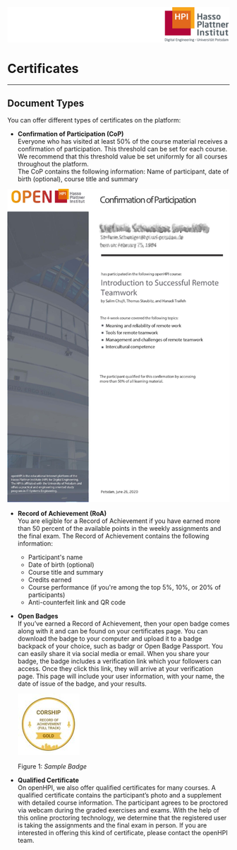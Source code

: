 ![HPI Logo](../img/HPI_Logo.png)

# Certificates

----------

## Document Types

You can offer different types of certificates on the platform: 

- **Confirmation of Participation (CoP)**  
Everyone who has visited at least 50% of the course material receives a confirmation of participation. This threshold can be set for each course. We recommend that this threshold value be set uniformly for all courses throughout the platform.  
The CoP contains the following information:  Name of participant, date of birth (optional), course title and summary

![CoP_template](../img/CoP_template.jpg)

- **Record of Achievement (RoA)**  
You are eligible for a Record of Achievement if you have earned more than 50 percent of the available points in the weekly assignments and the final exam. The Record of Achievement contains the following information:

  - Participant's name
  - Date of birth (optional)
  - Course title and summary
  - Credits earned
  - Course performance (if you're among the top 5%, 10%, or 20% of participants)
  - Anti-counterfeit link and QR code
 
- **Open Badges**  
If you’ve earned a Record of Achievement, then your open badge comes along with it and can be found on your certificates page. You can download the badge to your computer and upload it to a badge backpack of your choice, such as badgr or Open Badge Passport. You can easily share it via social media or email. When you share your badge, the badge includes a verification link which your followers can access. Once they click this link, they will arrive at your verification page. This page will include your user information, with your name, the date of issue of the badge, and your results. 

  ![Badge_Gold](../img/Badge_Gold.jpg)

  Figure 1: *Sample Badge*

- **Qualified Certificate**  
On openHPI, we also offer qualified certificates for many courses. A qualified certificate contains the participant’s photo and a supplement with detailed course information. 
The participant agrees to be proctored via webcam during the graded exercises and exams. With the help of this online proctoring technology, we determine that the registered user is taking the assignments and the final exam in person. If you are interested in offering this kind of certificate, please contact the openHPI team.
